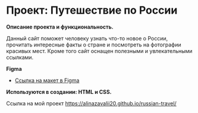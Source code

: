 # Проект: Путешествие по России

**Описание проекта и функциональность.**

Данный сайт поможет человеку узнать что-то новое о России, прочитать интересные факты о стране и посмотреть на фотографии красивых мест. Кроме того сайт оснащен полезными и увлекательными ссылками.

**Figma**

* [Ссылка на макет в Figma](https://www.figma.com/file/5S2WSbEFL6awjVWJ0NWL8Q/Sprint-3_-Russia-_-desktop-mobile?node-id=28503%3A0)
  
 
**Используются в создании: HTML и CSS.**

Ссылка на мой проект https://alinazavalii20.github.io/russian-travel/
